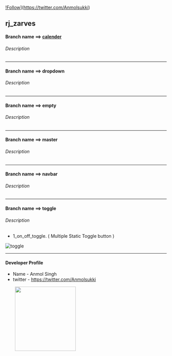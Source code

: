 
[!Follow](https://img.shields.io/badge/Follow-Twitter-red.svg)](https://twitter.com/Anmolsukki)

## rj_zarves

#### Branch name ==> [calender](https://github.com/anmolsukki/rj_zarves/tree/calender)
###### Description 

------------------------------------------------------------------------------------------------------------------------------------------
#### Branch name ==> dropdown
###### Description 

------------------------------------------------------------------------------------------------------------------------------------------
#### Branch name ==> empty
###### Description 

------------------------------------------------------------------------------------------------------------------------------------------
#### Branch name ==> master
###### Description 

------------------------------------------------------------------------------------------------------------------------------------------
#### Branch name ==> navbar
###### Description 

------------------------------------------------------------------------------------------------------------------------------------------
#### Branch name ==> toggle
###### Description 

*  1_on_off_toggle. ( Multiple Static Toggle button )

![toggle](https://github.com/anmolsukki/rj_zarves/raw/master/photos/1_on_off_toggle.png)

------------------------------------------------------------------------------------------------------------------------------------------
#### Developer Profile
*   Name - Anmol Singh
*   twitter - https://twitter.com/Anmolsukki
<img height="200" src="https://github.com/anmolsukki/rj_zarves/raw/master/photos/PHOTO%203.jpg" width="190" hspace="30" style="max-width:100%;">
<br/>
